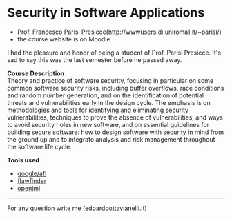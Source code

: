 # Security in Software Applications

- Prof. Francesco Parisi Presicce(http://wwwusers.di.uniroma1.it/~parisi/)
- the course website is on Moodle

I had the pleasure and honor of being a student of Prof. Parisi Presicce. It's sad to say this was the last semester before he passed away.

**Course Description**  
Theory and practice of software security, focusing in particular on some common software security risks, including buffer overflows, race conditions and random number generation, and on the identification of potential threats and vulnerabilities early in the design cycle. The emphasis is on methodologies and tools for identifying and eliminating security vulnerabilities, techniques to prove the absence of vulnerabilities, and ways to avoid security holes in new software, and on essential guidelines for building secure software: how to design software with security in mind from the ground up and to integrate analysis and risk management throughout the software life cycle.

**Tools used**
- [google/afl](https://github.com/google/AFL)
- [flawfinder](https://dwheeler.com/flawfinder/)
- [openjml](https://www.openjml.org/)

---------

For any question write me ([edoardoottavianelli.it](https://www.edoardoottavianelli.it/))
